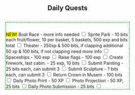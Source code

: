 <h2 style ="text-align: center;">Daily Quests</h2>
<hr style='height:1px; visibility:hidden;' />

<div style="border-style: dotted;border-width: 2px;border-color: #00be00;width: 400px;max-width: 100%;margin-left:auto;margin-right:auto;">
	<hr style="height:0px; visibility:hidden;" />
	<label class="container"><mark>NEW!</mark> Boat Race - more info needed
		<input type="checkbox">
		<span class="checkmark"></span>
	</label>
	<label class="container">Sprite Park - 10 bits each fruit/flower, 10 per basket, 5 baskets, 500 exp and bits total
		<input type="checkbox">
		<span class="checkmark"></span>
	</label>
	<label class="container">Theater - 250xp &amp; 500 bits, if clapping additional 50 xp &amp; 100 bits, if not clapping need more info
		<input type="checkbox">
		<span class="checkmark"></span>
	</label>
	<label class="container">Spaceships - 100 exp
		<input type="checkbox">
		<span class="checkmark"></span>
	</label>
	<label class="container">Raise flags - 100 exp
		<input type="checkbox">
		<span class="checkmark"></span>
	</label>
	<label class="container">Create firework, last cabin. - 25 exp, 10 bits
		<input type="checkbox">
		<span class="checkmark"></span>
	</label>
	<label class="container">Submit Painting - 25 bits each, can submit 3
		<input type="checkbox">
		<span class="checkmark"></span>
	</label>
	<label class="container">Submit Sculpture - ? bits each, can submit 3
		<input type="checkbox">
		<span class="checkmark"></span>
	</label>
	<label class="container">Return Crown in Musem - 100 bits
		<input type="checkbox">
		<span class="checkmark"></span>
	</label>
	<label class="container">Daily Photo Print - 50 XP
		<input type="checkbox">
		<span class="checkmark"></span>
	</label>
	<label class="container">Photo Projection - 50 XP, 25 bits
		<input type="checkbox">
		<span class="checkmark"></span>
	</label>
	<label class="container">Daily Photo Submission - 25 bits
		<input type="checkbox">
		<span class="checkmark"></span>
	</label>
	<!--<ul style="text-align: left;list-style-position: outside;list-style: none;">
		<li>Spaceships - 100 exp</li>
		<li>Raise flags - 100 exp</li>
		<li>Create firework, last cabin. - 25 exp, 10 bits</li>
		<li>Sprite Park - 10 bits each fruit/flower, 10 per basket, 5 baskets, 500 exp and bits total</li>
		<li>Theater - Need more info</li>
		<li>Daily Photo Print - 50 XP</li>
		<li>Daily Photo Projection - 50 XP, 25 bits</li>
		<li>Daily Photo Submission - 25 bits</li>
	</ul>-->
</div>